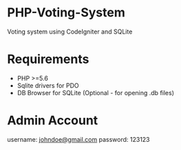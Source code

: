 # PHP-Voting-System
Voting system using CodeIgniter and SQLite
# Requirements
* PHP >=5.6
* Sqlite drivers for PDO
* DB Browser for SQLite (Optional - for opening .db files)
# Admin Account
username: johndoe@gmail.com
password: 123123

